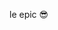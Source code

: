 <!-- # GenericPlayer
a generic player extension.
allows for extensions (of the extension) that add more services. -->
<!--
## This is still a WIP, and doesn't actually function at all yet lol
### To-do:-->

<!--
#### Overall:
- Create pandora extension -->
<!-- 
#### Player pane:
 - ~~Controls~~ Working!
 - ~~Ratings~~ Works.
 - ~~Settings icon (see below)~~ Works, but links to an uncreated page.
 - ~~Album cover~~ Works. Need to create a default cover for when there is no working cover.
 - ~~Time slider~~ Works.
 - ~~Volume slider~~ Works.
 - ~~Sleep timer~~ Will not implement - probably no point to it.
 - Lyrics (In progress: getting a genius api key right now. Will probably only be for the big player tho)
 - ~~maybe maybe maybe airplay??? maybe? if that's even possible?~~ 
 Not possible currently
 - Queue view (?): Will implement in the big player.
I didn't steal Spotify's UI at all :upside_down:
-->
<!--
#### Stations panel:
- Search: Not functional currently
- ~~Play~~ Functional.
- ~~Put last played song in station as cover~~ Works. Uses the pandora "last used cover" instead of keeping track itself.
- Grid mode
- ~~List mode~~ Works.
--><!--
#### History panel:
- ~~Make buttons do stuff other than just look good~~ Done.
- ~~Grid mode~~ Done
- ~~List mode~~ Done
- ~~animation transitioning between the two~~ Done	-->
<!--
#### Options panel:
- actually exist: Is next in line on the to-do list.
- ~~plugins draglist (think iOS lists?)~~ Probaby will be a select as you can only have one plugin at a time.
- ~~add accounts? I'm going to have to think on this~~ Login will be per-extension.
--><!--
# Credits
[pandora-api-docs](https://6xq.net/pandora-apidoc/) by [PromyLOPh](https://github.com/PromyLOPh)-->
<!--
kinda stole the encryption from [anesidora, because blowfish.js wasn't working](https://github.com/pvrs12/anesidora) -->

le epic :sunglasses:
